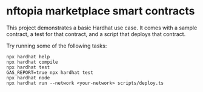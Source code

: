 # nftopia marketplace smart contracts

This project demonstrates a basic Hardhat use case. It comes with a sample contract, a test for that contract, and a script that deploys that contract.

Try running some of the following tasks:

```shell
npx hardhat help
npx hardhat compile
npx hardhat test
GAS_REPORT=true npx hardhat test
npx hardhat node
npx hardhat run --network <your-network> scripts/deploy.ts
```
